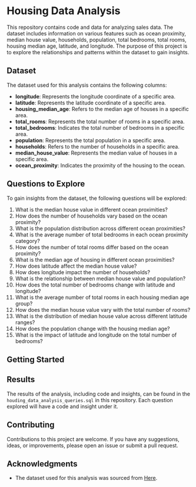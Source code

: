 # Housing Data Analysis

This repository contains code and data for analyzing sales data. The dataset includes information on various features such as ocean proximity, median house value, households, population, total bedrooms, total rooms, housing median age, latitude, and longitude. The purpose of this project is to explore the relationships and patterns within the dataset to gain insights.

## Dataset

The dataset used for this analysis contains the following columns:

- **longitude**: Represents the longitude coordinate of a specific area.
- **latitude**: Represents the latitude coordinate of a specific area.
- **housing_median_age**: Refers to the median age of houses in a specific area.
- **total_rooms**: Represents the total number of rooms in a specific area.
- **total_bedrooms**: Indicates the total number of bedrooms in a specific area.
- **population**: Represents the total population in a specific area.
- **households**: Refers to the number of households in a specific area.
- **median_house_value**: Represents the median value of houses in a specific area.
- **ocean_proximity**: Indicates the proximity of the housing to the ocean.

## Questions to Explore

To gain insights from the dataset, the following questions will be explored:

1. What is the median house value in different ocean proximities?
2. How does the number of households vary based on the ocean proximity?
3. What is the population distribution across different ocean proximities?
4. What is the average number of total bedrooms in each ocean proximity category?
5. How does the number of total rooms differ based on the ocean proximity?
6. What is the median age of housing in different ocean proximities?
7. How does latitude affect the median house value?
8. How does longitude impact the number of households?
9. What is the relationship between median house value and population?
10. How does the total number of bedrooms change with latitude and longitude?
11. What is the average number of total rooms in each housing median age group?
12. How does the median house value vary with the total number of rooms?
13. What is the distribution of median house value across different latitude ranges?
14. How does the population change with the housing median age?
15. What is the impact of latitude and longitude on the total number of bedrooms?

## Getting Started

## Results

The results of the analysis, including code and insights, can be found in the `houding_data_analysis_queries.sql` in this repository. Each question explored will have a code and insight under it.

## Contributing

Contributions to this project are welcome. If you have any suggestions, ideas, or improvements, please open an issue or submit a pull request.

## Acknowledgments

- The dataset used for this analysis was sourced from <a href="https://raw.githubusercontent.com/ageron/handson-ml2/master/datasets/housing/housing.csv" target="_blank">Here</a>.

